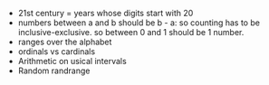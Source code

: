 - 21st century = years whose digits start with 20
- numbers between a and b should be b - a: so counting has to be inclusive-exclusive. so between 0 and 1 should be 1 number.
- ranges over the alphabet
- ordinals vs cardinals
- Arithmetic on usical intervals
- Random randrange
